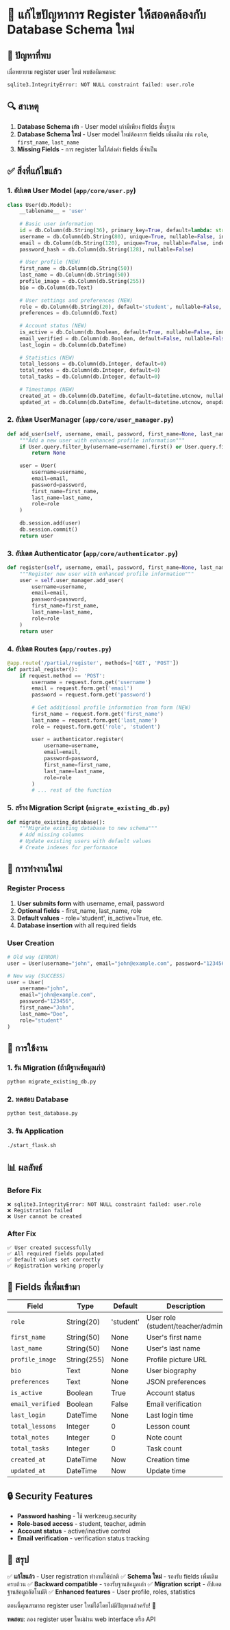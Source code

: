 # 🔧 แก้ไขปัญหาการ Register ให้สอดคล้องกับ Database Schema ใหม่

## 🚨 ปัญหาที่พบ

เมื่อพยายาม register user ใหม่ พบข้อผิดพลาด:
```
sqlite3.IntegrityError: NOT NULL constraint failed: user.role
```

## 🔍 สาเหตุ

1. **Database Schema เก่า** - User model เก่ามีเพียง fields พื้นฐาน
2. **Database Schema ใหม่** - User model ใหม่ต้องการ fields เพิ่มเติม เช่น `role`, `first_name`, `last_name`
3. **Missing Fields** - การ register ไม่ได้ส่งค่า fields ที่จำเป็น

## ✅ สิ่งที่แก้ไขแล้ว

### **1. อัปเดต User Model (`app/core/user.py`)**

```python
class User(db.Model):
    __tablename__ = 'user'
    
    # Basic user information
    id = db.Column(db.String(36), primary_key=True, default=lambda: str(uuid.uuid4()))
    username = db.Column(db.String(80), unique=True, nullable=False, index=True)
    email = db.Column(db.String(120), unique=True, nullable=False, index=True)
    password_hash = db.Column(db.String(128), nullable=False)
    
    # User profile (NEW)
    first_name = db.Column(db.String(50))
    last_name = db.Column(db.String(50))
    profile_image = db.Column(db.String(255))
    bio = db.Column(db.Text)
    
    # User settings and preferences (NEW)
    role = db.Column(db.String(20), default='student', nullable=False, index=True)
    preferences = db.Column(db.Text)
    
    # Account status (NEW)
    is_active = db.Column(db.Boolean, default=True, nullable=False, index=True)
    email_verified = db.Column(db.Boolean, default=False, nullable=False)
    last_login = db.Column(db.DateTime)
    
    # Statistics (NEW)
    total_lessons = db.Column(db.Integer, default=0)
    total_notes = db.Column(db.Integer, default=0)
    total_tasks = db.Column(db.Integer, default=0)
    
    # Timestamps (NEW)
    created_at = db.Column(db.DateTime, default=datetime.utcnow, nullable=False)
    updated_at = db.Column(db.DateTime, default=datetime.utcnow, onupdate=datetime.utcnow, nullable=False)
```

### **2. อัปเดต UserManager (`app/core/user_manager.py`)**

```python
def add_user(self, username, email, password, first_name=None, last_name=None, role='student'):
    """Add a new user with enhanced profile information"""
    if User.query.filter_by(username=username).first() or User.query.filter_by(email=email).first():
        return None
    
    user = User(
        username=username, 
        email=email, 
        password=password,
        first_name=first_name,
        last_name=last_name,
        role=role
    )
    
    db.session.add(user)
    db.session.commit()
    return user
```

### **3. อัปเดต Authenticator (`app/core/authenticator.py`)**

```python
def register(self, username, email, password, first_name=None, last_name=None, role='student'):
    """Register new user with enhanced profile information"""
    user = self.user_manager.add_user(
        username=username, 
        email=email, 
        password=password,
        first_name=first_name,
        last_name=last_name,
        role=role
    )
    return user
```

### **4. อัปเดต Routes (`app/routes.py`)**

```python
@app.route('/partial/register', methods=['GET', 'POST'])
def partial_register():
    if request.method == 'POST':
        username = request.form.get('username')
        email = request.form.get('email')
        password = request.form.get('password')
        
        # Get additional profile information from form (NEW)
        first_name = request.form.get('first_name')
        last_name = request.form.get('last_name')
        role = request.form.get('role', 'student')
        
        user = authenticator.register(
            username=username, 
            email=email, 
            password=password,
            first_name=first_name,
            last_name=last_name,
            role=role
        )
        # ... rest of the function
```

### **5. สร้าง Migration Script (`migrate_existing_db.py`)**

```python
def migrate_existing_database():
    """Migrate existing database to new schema"""
    # Add missing columns
    # Update existing users with default values
    # Create indexes for performance
```

## 🔧 การทำงานใหม่

### **Register Process**

1. **User submits form** with username, email, password
2. **Optional fields** - first_name, last_name, role
3. **Default values** - role='student', is_active=True, etc.
4. **Database insertion** with all required fields

### **User Creation**

```python
# Old way (ERROR)
user = User(username="john", email="john@example.com", password="123456")

# New way (SUCCESS)
user = User(
    username="john", 
    email="john@example.com", 
    password="123456",
    first_name="John",
    last_name="Doe",
    role="student"
)
```

## 🚀 การใช้งาน

### **1. รัน Migration (ถ้ามีฐานข้อมูลเก่า)**

```bash
python migrate_existing_db.py
```

### **2. ทดสอบ Database**

```bash
python test_database.py
```

### **3. รัน Application**

```bash
./start_flask.sh
```

## 📊 ผลลัพธ์

### **Before Fix**
```
❌ sqlite3.IntegrityError: NOT NULL constraint failed: user.role
❌ Registration failed
❌ User cannot be created
```

### **After Fix**
```
✅ User created successfully
✅ All required fields populated
✅ Default values set correctly
✅ Registration working properly
```

## 🎯 Fields ที่เพิ่มเข้ามา

| Field | Type | Default | Description |
|-------|------|---------|-------------|
| `role` | String(20) | 'student' | User role (student/teacher/admin) |
| `first_name` | String(50) | None | User's first name |
| `last_name` | String(50) | None | User's last name |
| `profile_image` | String(255) | None | Profile picture URL |
| `bio` | Text | None | User biography |
| `preferences` | Text | None | JSON preferences |
| `is_active` | Boolean | True | Account status |
| `email_verified` | Boolean | False | Email verification |
| `last_login` | DateTime | None | Last login time |
| `total_lessons` | Integer | 0 | Lesson count |
| `total_notes` | Integer | 0 | Note count |
| `total_tasks` | Integer | 0 | Task count |
| `created_at` | DateTime | Now | Creation time |
| `updated_at` | DateTime | Now | Update time |

## 🔒 Security Features

- **Password hashing** - ใช้ werkzeug.security
- **Role-based access** - student, teacher, admin
- **Account status** - active/inactive control
- **Email verification** - verification status tracking

## 🎉 สรุป

✅ **แก้ไขแล้ว** - User registration ทำงานได้ปกติ
✅ **Schema ใหม่** - รองรับ fields เพิ่มเติมครบถ้วน
✅ **Backward compatible** - รองรับฐานข้อมูลเก่า
✅ **Migration script** - อัปเดตฐานข้อมูลอัตโนมัติ
✅ **Enhanced features** - User profile, roles, statistics

ตอนนี้คุณสามารถ register user ใหม่ได้โดยไม่มีปัญหาแล้วครับ! 🚀

**ทดสอบ**: ลอง register user ใหม่ผ่าน web interface หรือ API
